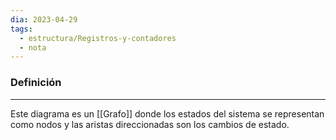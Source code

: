 ```yaml
---
dia: 2023-04-29
tags:
  - estructura/Registros-y-contadores
  - nota
---
```

### Definición
---
Este diagrama es un [[Grafo]] donde los estados del sistema se representan como nodos y las aristas direccionadas son los cambios de estado.
